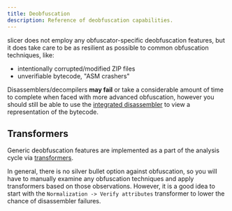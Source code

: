 ```yaml
---
title: Deobfuscation
description: Reference of deobfuscation capabilities.
---
```


slicer does not employ any obfuscator-specific deobfuscation features, but it does take care to be as resilient as possible to common obfuscation techniques, like:

- intentionally corrupted/modified ZIP files
- unverifiable bytecode, "ASM crashers"

Disassemblers/decompilers **may fail** or take a considerable amount of time to complete when faced with more advanced obfuscation,
however you should still be able to use the [integrated disassembler](/reference/disasm#integrated-disassembler) to view a representation of the bytecode.

## Transformers

Generic deobfuscation features are implemented as a part of the analysis cycle via [transformers](/reference/analysis#transformers).

In general, there is no silver bullet option against obfuscation, so you will have to manually examine any obfuscation techniques
and apply transformers based on those observations. However, it is a good idea to start with the `Normalization -> Verify attributes`
transformer to lower the chance of disassembler failures.
